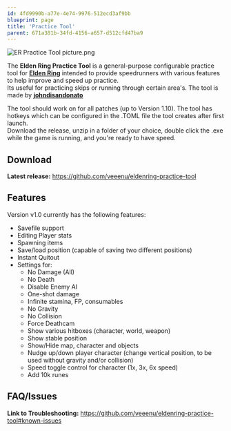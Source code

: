 ```yaml
---
id: 4fd9990b-a77e-4e74-9976-512ecd3af9bb
blueprint: page
title: 'Practice Tool'
parent: 671a381b-34fd-4156-a657-d512cfd47ba9
---
```

![ER Practice Tool picture.png](/images/0/00/ER_Practice_Tool_picture.png)

[](/File:ER_Practice_Tool_picture.png)

The **Elden Ring Practice Tool** is a general-purpose configurable practice tool for **[Elden Ring](/eldenring)** intended to provide speedrunners with various features to help improve and speed up practice.\
Its useful for practicing skips or running through certain area's. The tool is made by **[johndisandonato](//twitch.tv/johndisandonato)**

The tool should work on for all patches (up to Version 1.10). The tool has hotkeys which can be configured in the .TOML file the tool creates after first launch.\
Download the release, unzip in a folder of your choice, double click the .exe while the game is running, and you're ready to have speed.

## Download

**Latest release:** <https://github.com/veeenu/eldenring-practice-tool>

## Features

Version v1.0 currently has the following features:

- Savefile support
- Editing Player stats
- Spawning items
- Save/load position (capable of saving two different positions)
- Instant Quitout
- Settings for:
  - No Damage (All)
  - No Death
  - Disable Enemy AI
  - One-shot damage
  - Infinite stamina, FP, consumables
  - No Gravity
  - No Collision
  - Force Deathcam
  - Show various hitboxes (character, world, weapon)
  - Show stable position
  - Show/Hide map, character and objects
  - Nudge up/down player character (change vertical position, to be used without gravity and/or collision)
  - Speed toggle control for character (1x, 3x, 6x speed)
  - Add 10k runes

## FAQ/Issues

**Link to Troubleshooting:** <https://github.com/veeenu/eldenring-practice-tool#known-issues>
